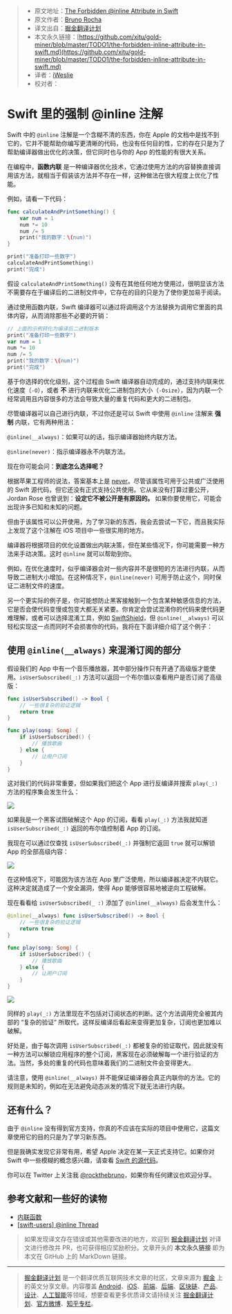 > * 原文地址：[The Forbidden @inline Attribute in Swift](https://swiftrocks.com/the-forbidden-inline-attribute-in-swift.html)
> * 原文作者：[Bruno Rocha](https://github.com/rockbruno)
> * 译文出自：[掘金翻译计划](https://github.com/xitu/gold-miner)
> * 本文永久链接：[https://github.com/xitu/gold-miner/blob/master/TODO1/the-forbidden-inline-attribute-in-swift.md](https://github.com/xitu/gold-miner/blob/master/TODO1/the-forbidden-inline-attribute-in-swift.md)
> * 译者：[iWeslie](https://github.com/iWeslie)
> * 校对者：

# Swift 里的强制 @inline 注解

Swift 中的 `@inline` 注解是一个含糊不清的东西，你在 Apple 的文档中是找不到它的，它并不能帮助你编写更清晰的代码，也没有任何目的性，它的存在只是为了帮助编译器做出优化的决策，但它同时也与你的 App 的性能的有很大关系。

在编程中，**函数内联** 是一种编译器优化技术，它通过使用方法的内容替换直接调用该方法，就相当于假装该方法并不存在一样，这种做法在很大程度上优化了性能。

例如，请看一下代码：

```swift
func calculateAndPrintSomething() {
    var num = 1
    num *= 10
    num /= 5
    print("我的数字：\(num)")
}

print("准备打印一些数字")
calculateAndPrintSomething()
print("完成")
```

假设 `calculateAndPrintSomething()` 没有在其他任何地方使用过，很明显该方法不需要存在于编译后的二进制文件中，它存在的目的只是为了使你更加易于阅读。

通过使用函数内联，Swift 编译器可以通过将调用这个方法替换为调用它里面的具体内容，从而消除那些不必要的开销：

```swift
// 上面的示例转化为编译后二进制版本
print("准备打印一些数字")
var num = 1
num *= 10
num /= 5
print("我的数字：\(num)")
print("完成")
```

基于你选择的优化级别，这个过程由 Swift 编译器自动完成的，通过支持内联来优化速度（`-O`），或者 **不** 进行内联来优化二进制包的大小（`-Osize`），因为内联一个经常调用且内容很多的方法会导致大量的重复代码和更大的二进制包。

尽管编译器可以自己进行内联，不过你还是可以 Swift 中使用 `@inline` 注解来 **强制** 内联，它有两种用法：

`@inline(__always)`：如果可以的话，指示编译器始终内联方法。

`@inline(never)`：指示编译器永不内联方法。

现在你可能会问：**到底怎么选择呢？**

根据苹果工程师的说法，答案基本上是 [never](https://lists.swift.org/pipermail/swift-users/Week-of-Mon-20170227/004886.html)。尽管该属性可用于公共或广泛使用的 Swift 源代码，但它还没有正式支持公共使用。它从来没有打算过要公开，Jordan Rose 也曾说到：**设定它不被公开是有原因的。** 如果你要使用它，可能会出现许多已知和未知的问题。

但由于该属性可以公开使用，为了学习新的东西，我会去尝试一下它，而且我实际上发现了这个注解在 iOS 项目中一些很实用的地方。

编译器将根据项目的优化设置做出内联决策，但在某些情况下，你可能需要一种方法来手动决策。这时 `@inline` 就可以帮助到你。

例如，在优化速度时，似乎编译器会对一些内容并不是很短的方法进行内联，从而导致二进制大小增加。在这种情况下，`@inline(never)` 可用于防止这个，同时保证二进制文件的速度。

另一个更实际的例子是，你可能想防止黑客接触到一个包含某种敏感信息的方法，它是否会使代码变慢或包变大都无关紧要。你肯定会尝试混淆你的代码来使代码更难理解，或者可以选择混淆工具，例如 [SwiftShield](https://github.com/rockbruno/swiftshield)，但 `@inline(__always)` 可以轻松实现这一点而同时不会损害你的代码，我将在下面详细介绍了这个例子：

## 使用 `@inline(__always)` 来混淆订阅的部分

假设我们的 App 中有一个音乐播放器，其中部分操作只有开通了高级版才能使用。`isUserSubscribed(_:)` 方法可以返回一个布尔值以查看用户是否订阅了高级版：

```swift
func isUserSubscribed() -> Bool {
    // 一些很复杂的验证逻辑
    return true
}

func play(song: Song) {
	if isUserSubscribed() {
        // 播放歌曲
    } else {
        // 让用户订阅
    }
}
```

这对我们的代码非常重要，但如果我们把这个 App 进行反编译并搜索 `play(_:)` 方法的程序集会发生什么：

![](https://i.imgur.com/3kqUFaF.png)

如果我是一个黑客试图破解这个 App 的订阅，看看 `play(_:)` 方法我就知道 `isUserSubscribed(_:)` 返回的布尔值控制着 App 的订阅。

我现在可以通过仅查找 `isUserSubscribed(_:)` 并强制它返回 `true` 就可以解锁 App 的全部高级内容：

![](https://i.imgur.com/JMjdAMS.png)

在这种情况下，可能因为该方法在 App 里广泛使用，所以编译器决定不内联它。这种决定就造成了一个安全漏洞，使得 App 能够很容易地被逆向工程破解。

现在看看给 `isUserSubscribed(_ :)` 添加了 `@inline(__always)` 后会发生什么：

```swift
@inline(__always) func isUserSubscribed() -> Bool {
    // 一些很复杂的验证逻辑
    return true
}

func play(song: Song) {
	if isUserSubscribed() {
        // 播放歌曲
    } else {
        // 让用户订阅
    }
}
```

![](https://i.imgur.com/JwkToz8.png)

同样的 `play(_:)` 方法里现在不包括对订阅状态的判断。这个方法调用完全被其内部的 “复杂的验证” 所取代，这样反编译后看起来变得更加复杂，订阅也更加难以破解。

好处是，由于每次调用 `isUserSubscribed(_:)` 都被复杂的验证取代，因此就没有一种方法可以解锁应用程序的整个订阅，黑客现在必须破解每一个进行验证的方法。当然，多处的重复的代码也意味着我们的二进制文件会变得更大。

请注意，使用 `@inline(__always)` 并不能保证编译器会真正内联你的方法。它的规则是未知的，例如在无法避免动态派发的情况下就无法进行内联。

## 还有什么？

由于 `@inline` 没有得到官方支持，你真的不应该在实际的项目中使用它，这篇文章使用它的目的只是为了学习新东西。

但是我确实发现它非常有用，希望 Apple 决定在某一天正式支持它。如果你对 Swift 中一些模糊的概念感兴趣，请查看 [Swift 的源代码](https://github.com/apple/swift)。

你可以在 Twitter 上关注我 [@rockthebruno](https://twitter.com/rockthebruno)，如果你有任何建议也欢迎分享。

## 参考文献和一些好的读物

- [内联函数](https://en.wikipedia.org/wiki/Inline_function)
- [[swift-users] @inline Thread](https://lists.swift.org/pipermail/swift-users/Week-of-Mon-20170227/004883.html)

> 如果发现译文存在错误或其他需要改进的地方，欢迎到 [掘金翻译计划](https://github.com/xitu/gold-miner) 对译文进行修改并 PR，也可获得相应奖励积分。文章开头的 **本文永久链接** 即为本文在 GitHub 上的 MarkDown 链接。

---

> [掘金翻译计划](https://github.com/xitu/gold-miner) 是一个翻译优质互联网技术文章的社区，文章来源为 [掘金](https://juejin.im) 上的英文分享文章。内容覆盖 [Android](https://github.com/xitu/gold-miner#android)、[iOS](https://github.com/xitu/gold-miner#ios)、[前端](https://github.com/xitu/gold-miner#前端)、[后端](https://github.com/xitu/gold-miner#后端)、[区块链](https://github.com/xitu/gold-miner#区块链)、[产品](https://github.com/xitu/gold-miner#产品)、[设计](https://github.com/xitu/gold-miner#设计)、[人工智能](https://github.com/xitu/gold-miner#人工智能)等领域，想要查看更多优质译文请持续关注 [掘金翻译计划](https://github.com/xitu/gold-miner)、[官方微博](http://weibo.com/juejinfanyi)、[知乎专栏](https://zhuanlan.zhihu.com/juejinfanyi)。

